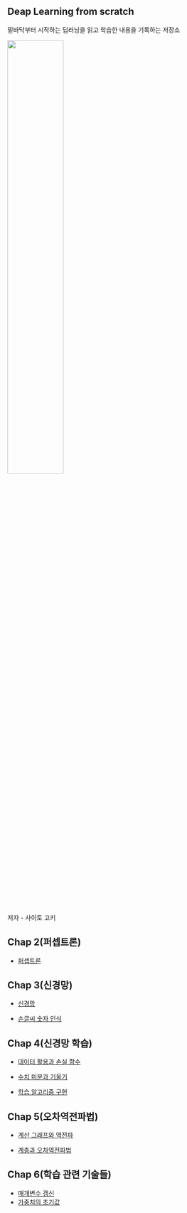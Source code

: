 ## Deap Learning from scratch

밑바닥부터 시작하는 딥러닝을 읽고 학습한 내용을 기록하는 저장소

<img src="https://www.hanbit.co.kr/data/books/B8475831198_l.jpg" width=50% />

저자 - 사이토 고키

## Chap 2(퍼셉트론)

- [퍼셉트론](https://github.com/hs-krispy/Deep-Learning/blob/master/Chap2/퍼셉트론.md)

## Chap 3(신경망)

- [신경망](https://github.com/hs-krispy/Deep-Learning/blob/master/Chap3/%EC%8B%A0%EA%B2%BD%EB%A7%9D.md)

- [손글씨 숫자 인식](https://github.com/hs-krispy/Deep-Learning/blob/master/Chap3/%EC%86%90%EA%B8%80%EC%94%A8%20%EC%88%AB%EC%9E%90%20%EC%9D%B8%EC%8B%9D.md)

## Chap 4(신경망 학습)

- [데이터 활용과 손실 함수](https://github.com/hs-krispy/Deep-Learning/blob/master/Chap4/%EB%8D%B0%EC%9D%B4%ED%84%B0%20%ED%99%9C%EC%9A%A9%EA%B3%BC%20%EC%86%90%EC%8B%A4%20%ED%95%A8%EC%88%98.md)

- [수치 미분과 기울기](https://github.com/hs-krispy/Deep-Learning/blob/master/Chap4/%EC%88%98%EC%B9%98%20%EB%AF%B8%EB%B6%84%EA%B3%BC%20%EA%B8%B0%EC%9A%B8%EA%B8%B0.md)

- [학습 알고리즘 구현](https://github.com/hs-krispy/Deep-Learning/blob/master/Chap4/%ED%95%99%EC%8A%B5%20%EC%95%8C%EA%B3%A0%EB%A6%AC%EC%A6%98%20%EA%B5%AC%ED%98%84.md)

## Chap 5(오차역전파법)

- [계산 그래프와 역전파](https://github.com/hs-krispy/Deep-Learning/blob/master/Chap5/%EA%B3%84%EC%82%B0%20%EA%B7%B8%EB%9E%98%ED%94%84%EC%99%80%20%EC%97%AD%EC%A0%84%ED%8C%8C.md)

- [계층과 오차역전파법](https://github.com/hs-krispy/Deep-Learning/blob/master/Chap5/%EA%B3%84%EC%B8%B5%EA%B3%BC%20%EC%98%A4%EC%B0%A8%EC%97%AD%EC%A0%84%ED%8C%8C%EB%B2%95.md)

## Chap 6(학습 관련 기술들)

- [매개변수 갱신](https://github.com/hs-krispy/Deep-Learning/blob/master/Chap6/%EB%A7%A4%EA%B0%9C%EB%B3%80%EC%88%98%20%EA%B0%B1%EC%8B%A0.md)
- [가중치의 초기값](https://github.com/hs-krispy/Deep-Learning/blob/master/Chap6/%EA%B0%80%EC%A4%91%EC%B9%98%EC%9D%98%20%EC%B4%88%EA%B8%B0%EA%B0%92.md)